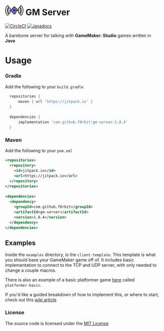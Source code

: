 # <img src="logo.png" width="60" /> GM Server

[![CircleCI](https://img.shields.io/circleci/build/gh/f0rbit/gm-server/main)](https://jitpack.io/#f0rbit/gm-server/1.0.4) [![Javadocs](https://img.shields.io/badge/javadocs-live-blue)](https://f0rbit.github.io/gm-server/)

A barebone server for talking with **GameMaker: Studio** games written in **Java**

# Usage

### Gradle
Add the following to your `build.gradle`
```gradle
  repositories {
      maven { url 'https://jitpack.io' }
  }
  
  dependencies {
      implementation 'com.github.f0rbit:gm-server:1.0.4'
  }

```

### Maven
Add the following to your `pom.xml`
```xml
<repositories>
  <repository>
    <id>jitpack.io</id>
    <url>https://jitpack.io</url>
  </repository>
</repositories>
  
<dependencies>
  <dependency>
    <groupId>com.github.f0rbit</groupId>
    <artifactId>gm-server</artifactId>
    <version>1.0.4</version>
  </dependency>
</dependencies>
```

## Examples

Inside the `examples` directory, is the `client-template`. This template is what you should base your GameMaker game off of. It includes basic implementation to connect to the TCP and UDP server, with only needed to change a couple macros.

There is also an example of a basic platformer game [here](./example/platformer-basic) called `platformer-basic`.

If you'd like a guided breakdown of how to implement this, or where to start, check out this [wiki article](https://github.com/f0rbit/gm-server/wiki/Walkthrough-of-platformer-basic-example)

### License
The source code is licensed under the [MIT License](./LICENSE.md)
